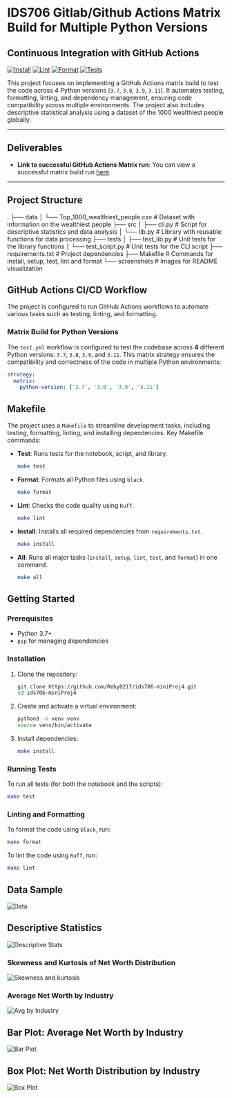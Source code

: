 # IDS706 Gitlab/Github Actions Matrix Build for Multiple Python Versions


## Continuous Integration with GitHub Actions
[![Install](https://github.com/Reby0217/ids706-miniProj4/actions/workflows/install.yml/badge.svg)](https://github.com/Reby0217/ids706-miniProj4/actions/workflows/install.yml)
[![Lint](https://github.com/Reby0217/ids706-miniProj4/actions/workflows/lint.yml/badge.svg)](https://github.com/Reby0217/ids706-miniProj4/actions/workflows/lint.yml)
[![Format](https://github.com/Reby0217/ids706-miniProj4/actions/workflows/format.yml/badge.svg)](https://github.com/Reby0217/ids706-miniProj4/actions/workflows/format.yml)
[![Tests](https://github.com/Reby0217/ids706-miniProj4/actions/workflows/test.yml/badge.svg)](https://github.com/Reby0217/ids706-miniProj4/actions/workflows/test.yml)


This project focuses on implementing a GitHub Actions matrix build to test the code across 4 Python versions (`3.7`, `3.8`, `3.9`, `3.11`). It automates testing, formatting, linting, and dependency management, ensuring code compatibility across multiple environments. The project also includes descriptive statistical analysis using a dataset of the 1000 wealthiest people globally.

--- 


## Deliverables
- **Link to successful GitHub Actions Matrix run**: You can view a successful matrix build run [here](https://github.com/Reby0217/ids706-miniProj4/actions/workflows/test.yml).

---


## Project Structure
.
├── data
│   └── Top_1000_wealthiest_people.csv # Dataset with information on the wealthiest people
├── src
│   ├── cli.py                         # Script for descriptive statistics and data analysis
│   └── lib.py                         # Library with reusable functions for data processing
├── tests
│   ├── test_lib.py                    # Unit tests for the library functions
│   └── test_script.py                 # Unit tests for the CLI script
├── requirements.txt                   # Project dependencies
├── Makefile                           # Commands for install, setup, test, lint and format
└── screenshots                        # Images for README visualization


## GitHub Actions CI/CD Workflow

The project is configured to run GitHub Actions workflows to automate various tasks such as testing, linting, and formatting.

### Matrix Build for Python Versions

The `test.yml` workflow is configured to test the codebase across **4** different Python versions: `3.7`, `3.8`, `3.9`, and `3.11`. This matrix strategy ensures the compatibility and correctness of the code in multiple Python environments:


```yaml
strategy:
  matrix:
    python-version: ['3.7', '3.8', '3.9', '3.11']
```

## Makefile

The project uses a `Makefile` to streamline development tasks, including testing, formatting, linting, and installing dependencies. Key Makefile commands:

- **Test**: Runs tests for the notebook, script, and library.
  ```bash
  make test
  ```
  
- **Format**: Formats all Python files using `black`.
  ```bash
  make format
  ```

- **Lint**: Checks the code quality using `Ruff`.
  ```bash
  make lint
  ```

- **Install**: Installs all required dependencies from `requirements.txt`.
  ```bash
  make install
  ```

- **All**: Runs all major tasks (`install`, `setup`, `lint`, `test`, and `format`) in one command.
  ```bash
  make all
  ```

## Getting Started

### Prerequisites

- Python 3.7+
- `pip` for managing dependencies

### Installation

1. Clone the repository:

   ```bash
   git clone https://github.com/Reby0217/ids706-miniProj4.git
   cd ids706-miniProj4
   ```

2. Create and activate a virtual environment:

   ```bash
   python3 -m venv venv
   source venv/bin/activate 
   ```

3. Install dependencies:

   ```bash
   make install
   ```

### Running Tests

To run all tests (for both the notebook and the scripts):

```bash
make test
```

### Linting and Formatting

To format the code using `black`, run:

```bash
make format
```

To lint the code using `Ruff`, run:

```bash
make lint
```

## Data Sample
![Data](screenshots/head.png)

## Descriptive Statistics
![Descriptive Stats](screenshots/descriptive_stat.png)

### Skewness and Kurtosis of Net Worth Distribution
![Skewness and kurtosis](screenshots/Skewness_and_kurtosis.png)

### Average Net Worth by Industry
![Avg by Industry](screenshots/industry_avg_net_worth.png)

## Bar Plot: Average Net Worth by Industry
![Bar Plot](screenshots/barplot.png)

## Box Plot: Net Worth Distribution by Industry
![Box Plot](screenshots/boxplot.png)